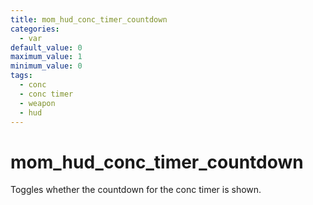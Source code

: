 ```yaml
---
title: mom_hud_conc_timer_countdown
categories:
  - var
default_value: 0
maximum_value: 1
minimum_value: 0
tags:
  - conc
  - conc timer
  - weapon
  - hud
---
```


# mom_hud_conc_timer_countdown

Toggles whether the countdown for the conc timer is shown.
